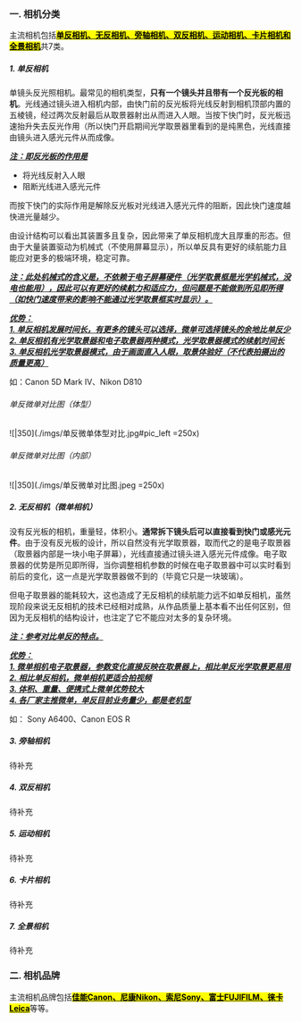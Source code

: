 ### 一. 相机分类
主流相机包括<u><mark>**单反相机、无反相机、旁轴相机、双反相机、运动相机、卡片相机和全景相机**</mark></u>共7类。

##### 1. 单反相机
单镜头反光照相机。最常见的相机类型，**只有一个镜头并且带有一个反光板的相机**。光线通过镜头进入相机内部，由快门前的反光板将光线反射到相机顶部内置的五棱镜，经过两次反射最后从取景器射出从而进入人眼。当按下快门时，反光板迅速抬升失去反光作用（所以快门开启期间光学取景器里看到的是纯黑色，光线直接由镜头进入感光元件从而成像。

***<u>注：即反光板的作用是</u>***
- 将光线反射入人眼
- 阻断光线进入感光元件

而按下快门的实际作用是解除反光板对光线进入感光元件的阻断，因此快门速度越快进光量越少。

由设计结构可以看出其装置多且复杂，因此带来了单反相机庞大且厚重的形态。但由于大量装置驱动为机械式（不使用屏幕显示），所以单反具有更好的续航能力且能应对更多的极端环境，稳定可靠。

***<u>注：此处机械式的含义是，不依赖于电子屏幕硬件（光学取景框是光学机械式，没电也能用），因此可以有更好的续航力和适应力，但问题是不能做到所见即所得（如快门速度带来的影响不能通过光学取景框实时显示）。</u>***

***<u>优势：<br> 1. 单反相机发展时间长，有更多的镜头可以选择，微单可选择镜头的余地比单反少 <br> 2. 单反相机有光学取景器和电子取景器两种模式，光学取景器模式的续航时间长 <br> 3. 单反相机光学取景器模式，由于画面直入人眼，取景体验好（不代表拍摄出的质量更高）</u>***

如：Canon 5D Mark Ⅳ、Nikon D810
###### 单反微单对比图（体型）
![|350](./imgs/单反微单体型对比.jpg#pic_left =250x)
###### 单反微单对比图（内部）
![|350](./imgs/单反微单对比图.jpeg =250x)

##### 2. 无反相机（微单相机）
没有反光板的相机，重量轻，体积小。**通常拆下镜头后可以直接看到快门或感光元件**。由于没有反光板的设计，所以自然没有光学取景器，取而代之的是电子取景器（取景器内部是一块小电子屏幕），光线直接通过镜头进入感光元件成像。电子取景器的优势是所见即所得，当你调整相机参数的时候在电子取景器中可以实时看到前后的变化，这一点是光学取景器做不到的（毕竟它只是一块玻璃）。

但电子取景器的能耗较大，这也造成了无反相机的续航能力远不如单反相机，虽然现阶段来说无反相机的技术已经相对成熟，从作品质量上基本看不出任何区别，但因为无反相机的结构设计，也注定了它不能应对太多的复杂环境。

***<u>注：参考对比单反的特点。</u>***

***<u>优势：<br> 1. 微单相机电子取景器，参数变化直接反映在取景器上，相比单反光学取景更易用 <br> 2. 相比单反相机，微单相机更适合拍视频 <br> 3. 体积、重量、便携式上微单优势较大 <br> 4. 各厂家主推微单，单反目前业务量少，都是老机型</u>***

如： Sony A6400、Canon EOS R

##### 3. 旁轴相机
待补充

##### 4. 双反相机
待补充

##### 5. 运动相机
待补充

##### 6. 卡片相机
待补充

##### 7. 全景相机
待补充


### 二. 相机品牌
主流相机品牌包括<u><mark>**佳能Canon、尼康Nikon、索尼Sony、富士FUJIFILM、徕卡Leica**</mark></u>等等。